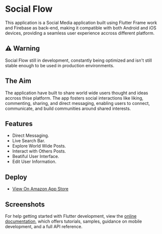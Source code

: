 # Social Flow

This application is a Social Media application built using Flutter Frame work and Firebase as back-end, making it compatible with both Android and iOS devices, providing a seamless user experience accross different platform.

## ⚠️ Warning

Social Flow still in development, constantly being optimized and isn't still stable enough to be used in production environments.

## The Aim

The application have built to share world wide users thought and ideas accross thise platform. The app fosters social interactions like liking, commenting, sharing, and direct messaging, enabling users to connect, communicate, and build communities around shared interests.

## Features

- Direct Messaging.
- Live Search Bar.
- Explore World Wide Posts.
- Interact with Others Posts.
- Beatiful User Interface.
- Edit User Information.

## Deploy

- [View On Amazon App Store](https://www.amazon.com/gp/product/B0CLKVSJYX)

## Screenshots



For help getting started with Flutter development, view the
[online documentation](https://docs.flutter.dev/), which offers tutorials,
samples, guidance on mobile development, and a full API reference.
